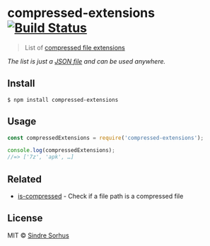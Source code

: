 # compressed-extensions [![Build Status](https://travis-ci.org/sindresorhus/compressed-extensions.svg?branch=master)](https://travis-ci.org/sindresorhus/compressed-extensions)

> List of [compressed file extensions](http://en.wikipedia.org/wiki/List_of_archive_formats#Compression_only)

*The list is just a [JSON file](compressed-extensions.json) and can be used anywhere.*


## Install

```
$ npm install compressed-extensions
```


## Usage

```js
const compressedExtensions = require('compressed-extensions');

console.log(compressedExtensions);
//=> ['7z', 'apk', …]
```


## Related

- [is-compressed](https://github.com/sindresorhus/is-compressed) - Check if a file path is a compressed file


## License

MIT © [Sindre Sorhus](https://sindresorhus.com)
